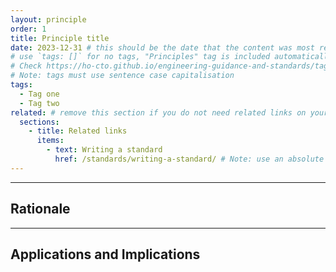 ```yaml
---
layout: principle
order: 1
title: Principle title
date: 2023-12-31 # this should be the date that the content was most recently amended or formally reviewed
# use `tags: []` for no tags, "Principles" tag is included automatically 
# Check https://ho-cto.github.io/engineering-guidance-and-standards/tags/ for existing tags
# Note: tags must use sentence case capitalisation
tags:
  - Tag one
  - Tag two
related: # remove this section if you do not need related links on your page
  sections:
    - title: Related links
      items:
        - text: Writing a standard
          href: /standards/writing-a-standard/ # Note: use an absolute link from the site home page
---
```


<!-- Principle description -->

<!-- 
# Notes on using links

Internal links need to follow this format:
[link text to internal page]({{ '/standards/writing-a-standard/' | url }})
Note the use of the `url` filter. This ensures the link is appended to the base URL of the webpage correctly.

External links follow standard markdown formatting:
[link text to external page](https://example.com)
-->

---

## Rationale

<!-- Rationale text -->

---

## Applications and Implications

<!-- Applications and implications text, it is best if these are bullet points -->
